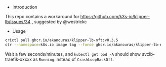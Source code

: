 * Introduction

This repo contains a workaround for <https://github.com/k3s-io/klipper-lb/issues/34> , suggested by @westrickc

* Usage

```sh
crictl pull ghcr.io/akanouras/klipper-lb-nft:v0.3.5
ctr --namespace=k8s.io image tag --force ghcr.io/akanouras/klipper-lb-nft:v0.3.5 docker.io/rancher/klipper-lb:v0.3.5
```

Wait a few seconds/minutes, and `kubectl get pod -A` should show svclb-traefik-xxxxx as `Running` instead of `CrashLoopBackOff`.

